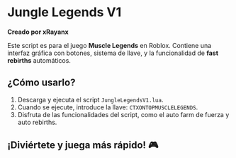 # Jungle Legends V1

**Creado por xRayanx**

Este script es para el juego **Muscle Legends** en Roblox. Contiene una interfaz gráfica con botones, sistema de llave, y la funcionalidad de **fast rebirths** automáticos.

## ¿Cómo usarlo?

1. Descarga y ejecuta el script `JungleLegendsV1.lua`.
2. Cuando se ejecute, introduce la llave: `CTXONTOPMUSCLELEGENDS`.
3. Disfruta de las funcionalidades del script, como el auto farm de fuerza y auto rebirths.

## ¡Diviértete y juega más rápido! 🎮
